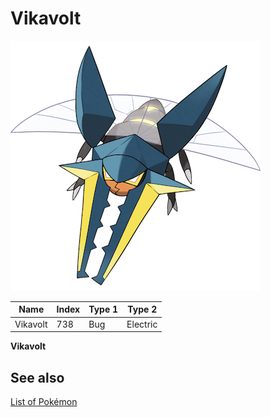 # Vikavolt


![Vikavolt](images/738.png)

| **Name** | **Index** | **Type 1** | **Type 2** |
|----|----|----|----|
| Vikavolt | 738 | Bug | Electric  |

**Vikavolt** 

## See also

[List of Pokémon](../pokemon.md)
